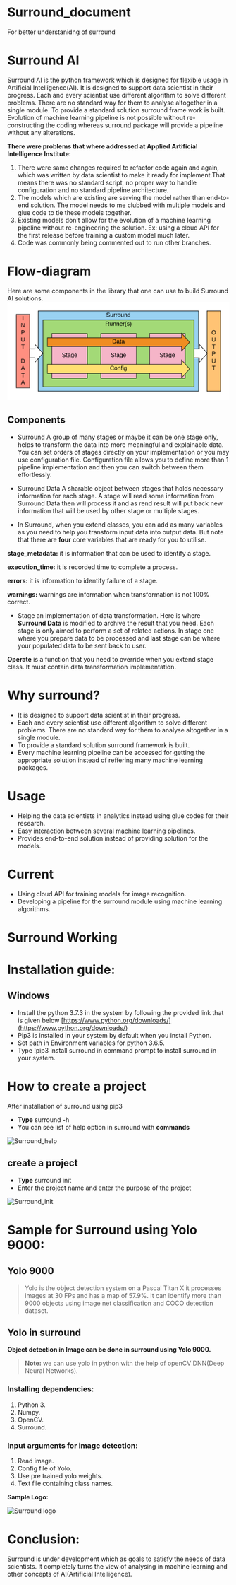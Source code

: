# Surround_document
For better understanidng of surround
# Surround AI
Surround AI  is the python framework which is designed for flexible usage in Artificial Intelligence(AI). It is designed to support data scientist in their progress. Each and every scientist use different algorithm to solve different problems. There are no standard way for them to analyse altogether in a single module. To provide a standard solution surround frame work is built. Evolution of machine learning pipeline  is not possible without re-constructing the coding whereas surround package will provide a pipeline without any alterations.


**There were problems that where addressed at Applied Artificial Intelligence Institute:**

 1. There were same changes required to refactor code again and again, which was written by data scientist to make it ready for implement.That means there was no standard script, no proper way to handle configuration and no standard pipeline architecture.
 2. The models which are existing are serving the model rather than end-to-end solution. The model needs to me clubbed with multiple models and glue code to tie these models together.
 3. Existing models don’t allow for the evolution of a machine learning pipeline without re-engineering the solution. Ex: using a cloud API for the first release before training a custom model much later.
 4. Code was commonly being commented out to run other branches.
 
 # Flow-diagram
Here are some components in the library that one can use to build Surround AI solutions.
![flowdigram](https://github.com/jaykumar61996/Surround_document/blob/master/pic.png)

## Components

 - Surround A group of many stages or maybe it can be one stage only,
   helps to transform the data into more meaningful and explainable
   data. You can set orders of stages directly on your implementation or   you may use configuration file. Configuration file allows you to define more than 1 pipeline implementation and then you can switch between them effortlessly.
 - Surround Data A sharable object between stages that holds necessary information for each stage. A stage will read some information from Surround Data then will process it and as rend result will put back new information that will be used by other stage or multiple stages.
 
 - In Surround, when you extend classes, you can add as many variables as you need to help you transform input data into output data. But note that there are **four** core variables that are ready for you to utilise.
	
**stage_metadata:** it is information that can be used to identify a stage.

**execution_time:** it is recorded time to complete a process.

**errors:** it is information to identify failure of a stage.

**warnings:** warnings are information when transformation is not 100% correct.

 - Stage an implementation of data transformation. Here is where
   **Surround Data** is modified to archive the result that you need. Each stage is only aimed to perform a set of related actions. In stage one where you prepare data to be processed and last stage can be where your populated data to be sent back to user.

**Operate** is a function that you need to override when you extend stage class. It must contain data transformation implementation.


# Why surround?
* It is designed to support data scientist in their progress.
*  Each and every scientist use different algorithm to solve different problems. There are no standard way for them to analyse altogether in a single module.
*   To provide a standard solution surround framework is built. 
*  Every machine learning pipeline can be accessed for getting the appropriate solution instead of reffering many machine learning packages.
# Usage
* Helping the data scientists in analytics instead using glue codes for their research.
* Easy interaction between several machine learning pipelines.
* Provides end-to-end solution instead of providing solution for the models.
# Current
* Using cloud API for training models for image recognition.
* Developing a pipeline for the surround module using machine learning algorithms.
# Surround Working
# Installation guide:
## Windows
* Install the python 3.7.3 in the system  by following the provided link that is given below [https://www.python.org/downloads/](https://www.python.org/downloads/)	
*  Pip3 is installed in your system by default when you install Python.
* Set path in Environment variables for python 3.6.5.
* Type !pip3 install surround in command prompt to install surround in your system.
# How to create a project
After installation of surround using pip3
* **Type** surround -h
* You can see list of help option in surround with **commands** 

![Surround_help](https://github.com/sundararaman9608/sundararaman.github.io/blob/surround/Surround%20help1.PNG)


## create a project
* **Type** surround init
* Enter the project name and enter the purpose of the project

![Surround_init](https://github.com/sundararaman9608/sundararaman.github.io/blob/surround/project_created.PNG)

# Sample for Surround using Yolo 9000:
## Yolo 9000
> Yolo is the object detection system on a Pascal Titan X it processes images at 30 FPs and has a map of 57.9%. It can identify more than 9000 objects using image net classification and COCO detection dataset. 
## Yolo in surround
**Object detection in Image can be done in surround using Yolo 9000.**
> **Note:** we can use yolo in python with the help of openCV DNN(Deep Neural Networks).
### Installing dependencies: 
1.	Python 3.
2.	Numpy.
3.	OpenCV.
4.	Surround.
### Input arguments for image detection:
1.	Read image.
2.	Config file of Yolo.
3.	Use pre trained yolo weights.
4.	Text file containing class names.

**Sample Logo:**

![Surround logo](https://github.com/sundararaman9608/sundararaman.github.io/blob/surround/logo.adobe.png)

# Conclusion:
Surround is under development which as goals to satisfy the needs of data scientists. It completely turns the view of analysing in machine learning and other concepts of AI(Artificial Intelligence).





